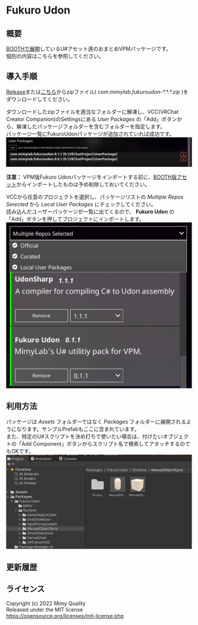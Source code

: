 # Fukuro Udon
## 概要
[BOOTHで展開](mimyquality.booth.pm/item_lists/rdaT1p1m)しているU#アセット達のおまとめVPMパッケージです。  
個別の内容はこちらを参照してください。

## 導入手順
[Release](https://github.com/mimyquality/FukuroUdon/releases)または[こちら](https://mimyquality.github.io/FukuroUdon/)からzipファイル( *com.mimylab.fukuroudon-\*.\*.\*.zip* )をダウンロードしてください。  

ダウンロードしたzipファイルを適当なフォルダーに解凍し、VCC(VRChat Creator Companion)のSettingsにある *User Packages* の「Add」ボタンから、解凍したパッケージフォルダーを含むフォルダーを指定します。  
パッケージ一覧にFukuroUdonパッケージが追加されていれば成功です。  
![VCC Add User Packages](Website/image/vcc_userpackagelist.png)

**注意：** VPM版Fukuro Udonパッケージをインポートする前に、[BOOTH版アセット](mimyquality.booth.pm/item_lists/rdaT1p1m)からインポートしたものは予め削除しておいてください。

VCCから任意のプロジェクトを選択し、パッケージリストの *Multiple Repos Serected* から *Local User Packages* にチェックしてください。  
読み込んだユーザーパッケージが一覧に出てくるので、 **Fukuro Udon** の「Add」ボタンを押してプロジェクトにインポートします。  
![VCC Repos List](Website/image/vcc_localuserpackages_add.png)

## 利用方法
パッケージは *Assets* フォルダーではなく *Packages* フォルダーに展開されるようになります。サンプルPrefabもここに含まれています。  
また、特定のU#スクリプトを決め打ちで使いたい場合は、付けたいオブジェクトの「Add Component」ボタンからスクリプト名で検索してアタッチするのでもOKです。  
![FukuroUdon location](Website/image/fukuroudon_location.png)

## 更新履歴


## ライセンス
Copyright (c) 2022 Mimy Quality  
Released under the MIT license  
https://opensource.org/licenses/mit-license.php
